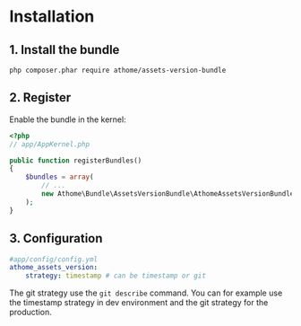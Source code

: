 # Installation

## 1. Install the bundle

```
php composer.phar require athome/assets-version-bundle
```

## 2. Register

Enable the bundle in the kernel:

``` php
<?php
// app/AppKernel.php

public function registerBundles()
{
    $bundles = array(
        // ...
        new Athome\Bundle\AssetsVersionBundle\AthomeAssetsVersionBundle(),
    );
}
```

## 3. Configuration

```yml
#app/config/config.yml
athome_assets_version:
    strategy: timestamp # can be timestamp or git
```

The git strategy use the `git describe` command. You can for example use the timestamp strategy in dev environment and
the git strategy for the production.

